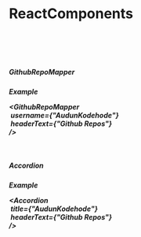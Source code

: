 <h1>ReactComponents<h1>

<br>
<h5>GithubRepoMapper<h5>
<h7>Example<h7>
<p>
  &lt;GithubRepoMapper<br />
  &nbsp;username={"AudunKodehode"}<br />
  &nbsp;headerText={"Github Repos"}<br />
  /&gt;
</p>
<br>

<h5>Accordion<h5>
<h7>Example<h7>
<p>
  &lt;Accordion<br />
  &nbsp;title={"AudunKodehode"}<br />
  &nbsp;headerText={"Github Repos"}<br />
  /&gt;
</p>
<br>
